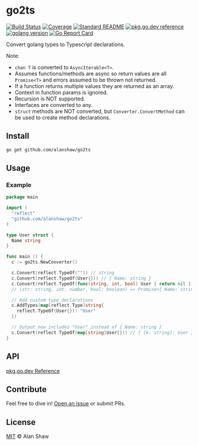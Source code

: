 # go2ts

[![Build Status](https://travis-ci.org/alanshaw/go2ts.svg?branch=main)](https://travis-ci.org/alanshaw/go2ts)
[![Coverage](https://codecov.io/gh/alanshaw/go2ts/branch/master/graph/badge.svg)](https://codecov.io/gh/alanshaw/go2ts)
[![Standard README](https://img.shields.io/badge/readme%20style-standard-brightgreen.svg)](https://github.com/RichardLitt/standard-readme)
[![pkg.go.dev reference](https://img.shields.io/badge/go.dev-reference-007d9c?logo=go&logoColor=white)](https://pkg.go.dev/github.com/alanshaw/go2ts)
[![golang version](https://img.shields.io/badge/golang-%3E%3D1.15.0-orange.svg)](https://golang.org/)
[![Go Report Card](https://goreportcard.com/badge/github.com/alanshaw/go2ts)](https://goreportcard.com/report/github.com/alanshaw/go2ts)

Convert golang types to Typescript declarations.

Note:
* `chan T` is converted to `AsyncIterable<T>`.
* Assumes functions/methods are async so return values are all `Promise<T>` and errors assumed to be thrown not returned.
* If a function returns multiple values they are returned as an array.
* Context in function params is ignored.
* Recursion is NOT supported.
* Interfaces are converted to any.
* `struct` methods are NOT converted, but `Converter.ConvertMethod` can be used to create method declarations.

## Install

```sh
go get github.com/alanshaw/go2ts
```

## Usage

### Example

```go
package main

import (
  "reflect"
  "github.com/alanshaw/go2ts"
)

type User struct {
  Name string
}

func main () {
  c := go2ts.NewConverter()

  c.Convert(reflect.TypeOf("")) // string
  c.Convert(reflect.TypeOf(User{})) // { Name: string }
  c.Convert(reflect.TypeOf(func(string, int, bool) User { return nil })
  // (str: string, int: number, bool: boolean) => Promise<{ Name: string }>

  // Add custom type declarations
  c.AddTypes(map[reflect.Type]string{
    reflect.TypeOf(User{}): "User"
  })

  // Output now includes "User" instead of { Name: string }
  c.Convert(reflect.TypeOf(map[string]User{})) // { [k: string]: User }
}
```

## API

[pkg.go.dev Reference](https://pkg.go.dev/github.com/alanshaw/go2ts)

## Contribute

Feel free to dive in! [Open an issue](https://github.com/alanshaw/go2ts/issues/new) or submit PRs.

## License

[MIT](LICENSE) © Alan Shaw
